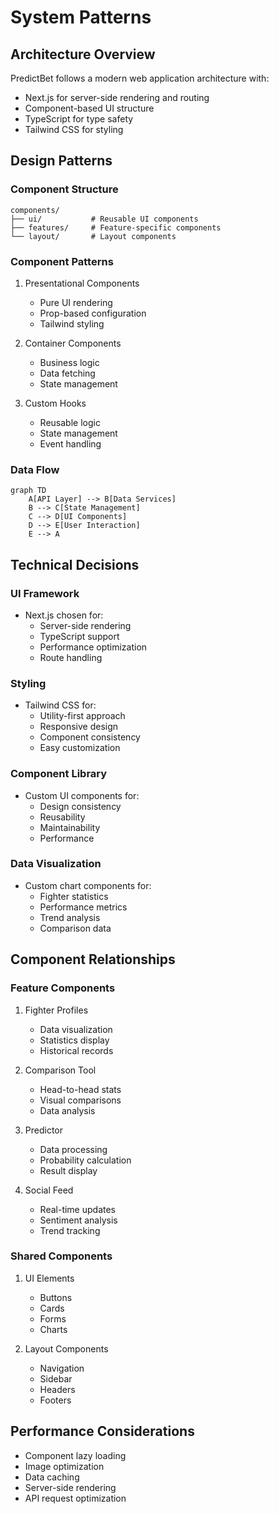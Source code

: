# System Patterns

## Architecture Overview
PredictBet follows a modern web application architecture with:
- Next.js for server-side rendering and routing
- Component-based UI structure
- TypeScript for type safety
- Tailwind CSS for styling

## Design Patterns

### Component Structure
```
components/
├── ui/           # Reusable UI components
├── features/     # Feature-specific components
└── layout/       # Layout components
```

### Component Patterns
1. Presentational Components
   - Pure UI rendering
   - Prop-based configuration
   - Tailwind styling

2. Container Components
   - Business logic
   - Data fetching
   - State management

3. Custom Hooks
   - Reusable logic
   - State management
   - Event handling

### Data Flow
```mermaid
graph TD
    A[API Layer] --> B[Data Services]
    B --> C[State Management]
    C --> D[UI Components]
    D --> E[User Interaction]
    E --> A
```

## Technical Decisions

### UI Framework
- Next.js chosen for:
  - Server-side rendering
  - TypeScript support
  - Performance optimization
  - Route handling

### Styling
- Tailwind CSS for:
  - Utility-first approach
  - Responsive design
  - Component consistency
  - Easy customization

### Component Library
- Custom UI components for:
  - Design consistency
  - Reusability
  - Maintainability
  - Performance

### Data Visualization
- Custom chart components for:
  - Fighter statistics
  - Performance metrics
  - Trend analysis
  - Comparison data

## Component Relationships

### Feature Components
1. Fighter Profiles
   - Data visualization
   - Statistics display
   - Historical records

2. Comparison Tool
   - Head-to-head stats
   - Visual comparisons
   - Data analysis

3. Predictor
   - Data processing
   - Probability calculation
   - Result display

4. Social Feed
   - Real-time updates
   - Sentiment analysis
   - Trend tracking

### Shared Components
1. UI Elements
   - Buttons
   - Cards
   - Forms
   - Charts

2. Layout Components
   - Navigation
   - Sidebar
   - Headers
   - Footers

## Performance Considerations
- Component lazy loading
- Image optimization
- Data caching
- Server-side rendering
- API request optimization